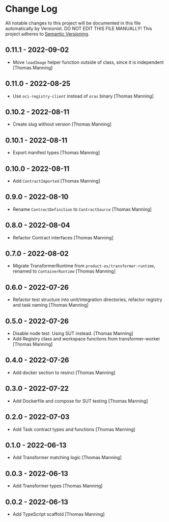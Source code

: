 # Change Log

All notable changes to this project will be documented in this file
automatically by Versionist. DO NOT EDIT THIS FILE MANUALLY!
This project adheres to [Semantic Versioning](http://semver.org/).

## 0.11.1 - 2022-09-02

* Move `loadImage` helper function outside of class, since it is independent [Thomas Manning]

## 0.11.0 - 2022-08-25

* Use `oci-registry-client` instead of `oras` binary [Thomas Manning]

## 0.10.2 - 2022-08-11

* Create slug without version [Thomas Manning]

## 0.10.1 - 2022-08-11

* Export manifest types [Thomas Manning]

## 0.10.0 - 2022-08-11

* Add `ContractImported` [Thomas Manning]

## 0.9.0 - 2022-08-10

* Rename `ContractDefinition` to `ContractSource` [Thomas Manning]

## 0.8.0 - 2022-08-04

* Refactor Contract interfaces [Thomas Manning]

## 0.7.0 - 2022-08-02

* Migrate TransformerRuntime from `product-os/transformer-runtime`, renamed to `ContainerRuntime` [Thomas Manning]

## 0.6.0 - 2022-07-26

* Refactor test structure into unit/integration directories, refactor registry and task naming [Thomas Manning]

## 0.5.0 - 2022-07-26

* Disable node test. Using SUT instead. [Thomas Manning]
* Add Registry class and workspace functions from transformer-worker [Thomas Manning]

## 0.4.0 - 2022-07-26

* Add docker section to resinci [Thomas Manning]

## 0.3.0 - 2022-07-22

* Add Dockerfile and compose for SUT testing [Thomas Manning]

## 0.2.0 - 2022-07-03

* Add Task contract types and functions [Thomas Manning]

## 0.1.0 - 2022-06-13

* Add Transformer matching logic [Thomas Manning]

## 0.0.3 - 2022-06-13

* Add Transformer types [Thomas Manning]

## 0.0.2 - 2022-06-13

* Add TypeScript scaffold [Thomas Manning]
